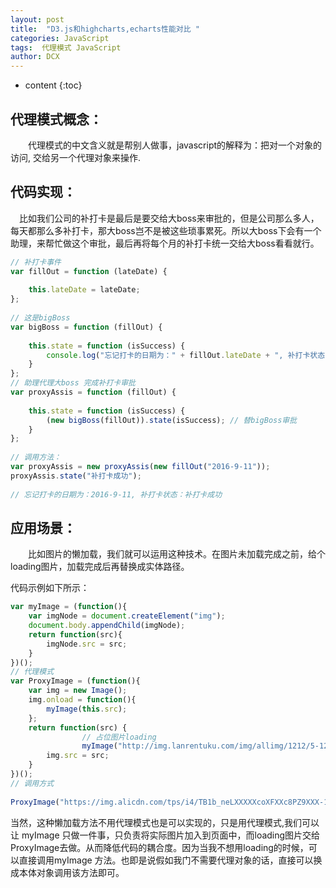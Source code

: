 ```yaml
---
layout: post
title:  "D3.js和highcharts,echarts性能对比 "
categories: JavaScript
tags:  代理模式 JavaScript
author: DCX
---
```


* content
{:toc}

## 代理模式概念：

　　代理模式的中文含义就是帮别人做事，javascript的解释为：把对一个对象的访问, 交给另一个代理对象来操作.

 

## 代码实现：

　比如我们公司的补打卡是最后是要交给大boss来审批的，但是公司那么多人，每天都那么多补打卡，那大boss岂不是被这些琐事累死。所以大boss下会有一个助理，来帮忙做这个审批，最后再将每个月的补打卡统一交给大boss看看就行。




```js
// 补打卡事件  
var fillOut = function (lateDate) {  
  
    this.lateDate = lateDate;  
};  
  
// 这是bigBoss  
var bigBoss = function (fillOut) {  
  
    this.state = function (isSuccess) {  
        console.log("忘记打卡的日期为：" + fillOut.lateDate + ", 补打卡状态：" + isSuccess);  
    }  
};  
// 助理代理大boss 完成补打卡审批  
var proxyAssis = function (fillOut) {  
      
    this.state = function (isSuccess) {  
        (new bigBoss(fillOut)).state(isSuccess); // 替bigBoss审批  
    }  
};  
  
// 调用方法：  
var proxyAssis = new proxyAssis(new fillOut("2016-9-11"));  
proxyAssis.state("补打卡成功");  
  
// 忘记打卡的日期为：2016-9-11, 补打卡状态：补打卡成功  

```




## 应用场景：

　　比如图片的懒加载，我们就可以运用这种技术。在图片未加载完成之前，给个loading图片，加载完成后再替换成实体路径。

代码示例如下所示：
```js
var myImage = (function(){  
    var imgNode = document.createElement("img");  
    document.body.appendChild(imgNode);  
    return function(src){  
        imgNode.src = src;   
    }  
})();  
// 代理模式  
var ProxyImage = (function(){  
    var img = new Image();  
    img.onload = function(){  
        myImage(this.src);  
    };  
    return function(src) {  
                // 占位图片loading  
                myImage("http://img.lanrentuku.com/img/allimg/1212/5-121204193Q9-50.gif");  
        img.src = src;  
    }  
})();  
// 调用方式  
  
ProxyImage("https://img.alicdn.com/tps/i4/TB1b_neLXXXXXcoXFXXc8PZ9XXX-130-200.png"); // 真实要展示的图片  

```

当然，这种懒加载方法不用代理模式也是可以实现的，只是用代理模式,我们可以让 myImage 只做一件事，只负责将实际图片加入到页面中，而loading图片交给ProxyImage去做。从而降低代码的耦合度。因为当我不想用loading的时候，可以直接调用myImage 方法。也即是说假如我门不需要代理对象的话，直接可以换成本体对象调用该方法即可。